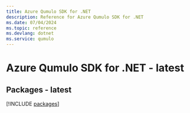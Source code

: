 ```yaml
---
title: Azure Qumulo SDK for .NET
description: Reference for Azure Qumulo SDK for .NET
ms.date: 07/04/2024
ms.topic: reference
ms.devlang: dotnet
ms.service: qumulo
---
```

# Azure Qumulo SDK for .NET - latest
## Packages - latest
[!INCLUDE [packages](qumulo-index.md)]